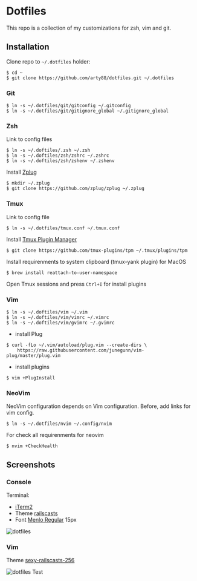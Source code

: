 # Dotfiles

This repo is a collection of my customizations for zsh, vim and git.

## Installation

Clone repo to `~/.dotfiles` holder:

```console
$ cd ~
$ git clone https://github.com/arty88/dotfiles.git ~/.dotfiles
```

### Git

```console
$ ln -s ~/.dotfiles/git/gitconfig ~/.gitconfig
$ ln -s ~/.dotfiles/git/gitignore_global ~/.gitignore_global
```

### Zsh

Link to config files

```console
$ ln -s ~/.doftiles/.zsh ~/.zsh
$ ln -s ~/.doftiles/zsh/zshrc ~/.zshrc
$ ln -s ~/.doftiles/zsh/zshenv ~/.zshenv
```

Install [Zplug](https://github.com/zplug/zplug)

```console
$ mkdir ~/.zplug
$ git clone https://github.com/zplug/zplug ~/.zplug
```

### Tmux

Link to config file

```console
$ ln -s ~/.dotfiles/tmux.conf ~/.tmux.conf
```

Install [Tmux Plugin Manager](https://github.com/tmux-plugins/tpm)

```console
$ git clone https://github.com/tmux-plugins/tpm ~/.tmux/plugins/tpm
```

Install requirenments to system clipboard (tmux-yank plugin) for MacOS

```console
$ brew install reattach-to-user-namespace
```

Open Tmux sessions and press `Ctrl+I` for install plugins


### Vim

```console
$ ln -s ~/.doftiles/vim ~/.vim
$ ln -s ~/.doftiles/vim/vimrc ~/.vimrc
$ ln -s ~/.doftiles/vim/gvimrc ~/.gvimrc
```
* install Plug

```console
$ curl -fLo ~/.vim/autoload/plug.vim --create-dirs \
    https://raw.githubusercontent.com/junegunn/vim-plug/master/plug.vim
```

* install plugins

```console
$ vim +PlugInstall
```


### NeoVim

NeoVim configuration depends on Vim configuration. Before, add links for vim config.

```console
$ ln -s ~/.dotfiles/nvim ~/.config/nvim
```

For check all requirenments for neovim

```console
$ nvim +CheckHealth
```


## Screenshots

### Console

Terminal:
* [iTerm2](https://www.iterm2.com/)
* Theme [railscasts](https://github.com/arty88/.dotfiles/blob/master/os/iterm2/railscasts.itermcolors)
* Font [Menlo Regular](https://github.com/arty88/.dotfiles/blob/master/os/fonts/Menlo-Regular.ttf) 15px

![dotfiles](https://github.com/arty88/.dotfiles/blob/master/screenshots/console.png)

### Vim

Theme [sexy-railscasts-256](https://github.com/arty88/sexy-railscasts-256-theme)

![dotfiles](https://github.com/arty88/.dotfiles/blob/master/screenshots/vim.png)
Test
